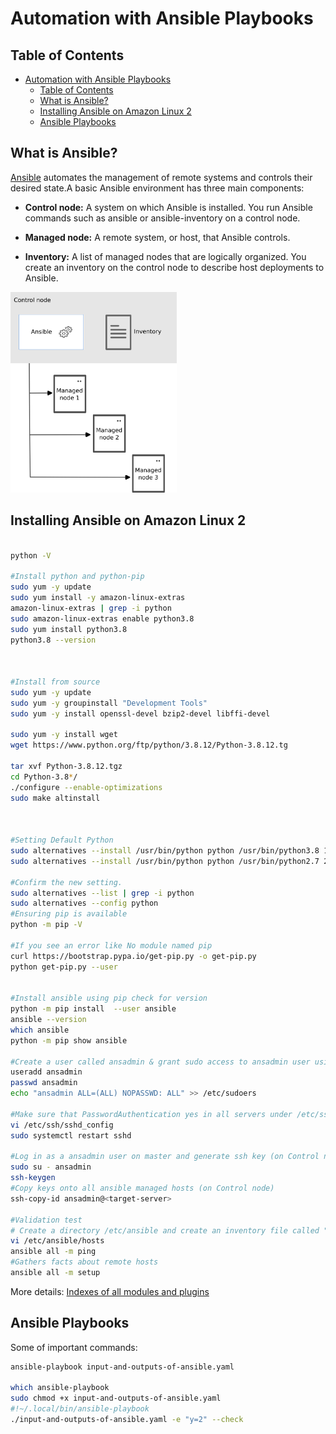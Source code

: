 # Automation with Ansible Playbooks


<!-- TABLE OF CONTENTS -->
## Table of Contents
- [Automation with Ansible Playbooks](#automation-with-ansible-playbooks)
  - [Table of Contents](#table-of-contents)
  - [What is Ansible?](#what-is-ansible)
  - [Installing Ansible on Amazon Linux 2](#installing-ansible-on-amazon-linux-2)
  - [Ansible Playbooks](#ansible-playbooks)

## What is Ansible?
[Ansible](https://docs.ansible.com/ansible/latest/installation_guide/intro_installation.html) automates the management of remote systems and controls their desired state.A basic Ansible environment has three main components:
- **Control node:**
A system on which Ansible is installed. You run Ansible commands such as ansible or ansible-inventory on a control node.

- **Managed node:**
A remote system, or host, that Ansible controls.

- **Inventory:**
A list of managed nodes that are logically organized. You create an inventory on the control node to describe host deployments to Ansible. 

<img src="public/assets/images/ansible_basic.svg" alt="Basic components of an Ansible environment include a control node, an inventory of managed nodes, and a module copied to each managed node." width="266" height="321">

## Installing Ansible on Amazon Linux 2
```sh

python -V

#Install python and python-pip
sudo yum -y update
sudo yum install -y amazon-linux-extras
amazon-linux-extras | grep -i python
sudo amazon-linux-extras enable python3.8
sudo yum install python3.8
python3.8 --version



#Install from source
sudo yum -y update
sudo yum -y groupinstall "Development Tools"
sudo yum -y install openssl-devel bzip2-devel libffi-devel

sudo yum -y install wget
wget https://www.python.org/ftp/python/3.8.12/Python-3.8.12.tg

tar xvf Python-3.8.12.tgz
cd Python-3.8*/
./configure --enable-optimizations
sudo make altinstall



#Setting Default Python
sudo alternatives --install /usr/bin/python python /usr/bin/python3.8 1
sudo alternatives --install /usr/bin/python python /usr/bin/python2.7 2

#Confirm the new setting.
sudo alternatives --list | grep -i python
sudo alternatives --config python
#Ensuring pip is available
python -m pip -V

#If you see an error like No module named pip
curl https://bootstrap.pypa.io/get-pip.py -o get-pip.py
python get-pip.py --user


#Install ansible using pip check for version
python -m pip install  --user ansible
ansible --version
which ansible
python -m pip show ansible

#Create a user called ansadmin & grant sudo access to ansadmin user using "visudo" command (on Control node and Managed host)
useradd ansadmin
passwd ansadmin
echo "ansadmin ALL=(ALL) NOPASSWD: ALL" >> /etc/sudoers

#Make sure that PasswordAuthentication yes in all servers under /etc/ssh/sshd_config file.
vi /etc/ssh/sshd_config 
sudo systemctl restart sshd

#Log in as a ansadmin user on master and generate ssh key (on Control node)
sudo su - ansadmin
ssh-keygen
#Copy keys onto all ansible managed hosts (on Control node)
ssh-copy-id ansadmin@<target-server>

#Validation test
# Create a directory /etc/ansible and create an inventory file called "hosts" add control node and managed hosts IP addresses to it.
vi /etc/ansible/hosts
ansible all -m ping
#Gathers facts about remote hosts
ansible all -m setup

```

More details: [Indexes of all modules and plugins](https://docs.ansible.com/ansible/latest/collections/all_plugins.html)

## Ansible Playbooks
Some of important commands:

```sh
ansible-playbook input-and-outputs-of-ansible.yaml

which ansible-playbook
sudo chmod +x input-and-outputs-of-ansible.yaml
#!~/.local/bin/ansible-playbook
./input-and-outputs-of-ansible.yaml -e "y=2" --check


```